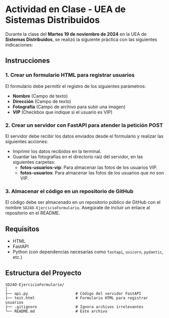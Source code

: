 # Actividad en Clase - UEA de Sistemas Distribuidos

Durante la clase del **Martes 19 de noviembre de 2024** en la UEA de **Sistemas Distribuidos**, se realizó la siguiente práctica con las siguientes indicaciones:

## Instrucciones

### 1. Crear un formulario HTML para registrar usuarios

El formulario debe permitir el registro de los siguientes parámetros:

- **Nombre** (Campo de texto)
- **Dirección** (Campo de texto)
- **Fotografía** (Campo de archivo para subir una imagen)
- **VIP** (Checkbox que indique si el usuario es VIP)

### 2. Crear un servidor con **FastAPI** para atender la petición POST

El servidor debe recibir los datos enviados desde el formulario y realizar las siguientes acciones:

- Imprimir los datos recibidos en la terminal.
- Guardar las fotografías en el directorio raíz del servidor, en las siguientes carpetas:
  - **fotos-usuarios-vip**: Para almacenar las fotos de los usuarios VIP.
  - **fotos-usuarios**: Para almacenar las fotos de los usuarios que no son VIP.

### 3. Almacenar el código en un repositorio de GitHub

El código debe ser almacenado en un repositorio público de GitHub con el nombre `SD24O-EjercicioFormulario`. Asegúrate de incluir un enlace al repositorio en el README.

## Requisitos

- HTML
- FastAPI
- Python (con dependencias necesarias como `fastapi`, `uvicorn`, `pydantic`, etc.)

## Estructura del Proyecto

```plaintext
SD24O-EjercicioFormulario/
│
├── api.py                     # Código del servidor FastAPI
├── test.html                  # Formulario HTML para registrar usuarios
├── .gitignore                 # Ignora archivos irrelevantes
└── README.md                  # Este archivo
